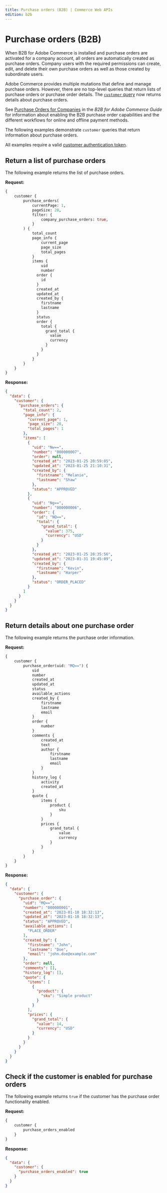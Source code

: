 ```yaml
---
title: Purchase orders (B2B) | Commerce Web APIs
edition: b2b   
---
```


# Purchase orders (B2B)

When B2B for Adobe Commerce is installed and purchase orders are activated for a company account, all orders are automatically created as purchase orders. Company users with the required permissions can create, edit, and delete their own purchase orders as well as those created by subordinate users.

Adobe Commerce provides multiple mutations that define and manage purchase orders. However, there are no top-level queries that return lists of purchase orders or purchase order details.
The [`customer` query](../../customer/queries/customer.md) now returns details about purchase orders.

See [Purchase Orders for Companies](https://experienceleague.adobe.com/docs/commerce-admin/b2b/purchase-orders/purchase-order-flow.html) in the _B2B for Adobe Commerce Guide_ for information about enabling the B2B purchase order capabilities and the different workflows for online and offline payment methods.

The following examples demonstrate `customer` queries that return information about purchase orders.

<InlineAlert variant="warning" slots="text" />

All examples require a valid [customer authentication token](../../../customer/mutations/generate-token.md).

## Return a list of purchase orders

The following example returns the list of purchase orders.

**Request:**

``` graphql
{
    customer {
        purchase_orders(
            currentPage: 1,
            pageSize: 20,
            filter: {
                company_purchase_orders: true,
            }
        ) {
            total_count
            page_info {
                current_page
                page_size
                total_pages
            }
            items {
                uid
                number
              order {
                id
              }
              created_at
              updated_at
              created_by {
                firstname
                lastname
              }
              status
              order {
                total {
                  grand_total {
                    value
                    currency
                  }
                }
              }
            }
        }
    }
}
```

**Response:**

``` json
{
  "data": {
    "customer": {
      "purchase_orders": {
        "total_count": 2,
        "page_info": {
          "current_page": 1,
          "page_size": 20,
          "total_pages": 1
        },
        "items": [
          {
            "uid": "Nw==",
            "number": "000000007",
            "order": null,
            "created_at": "2023-01-25 20:59:05",
            "updated_at": "2023-01-25 21:10:31",
            "created_by": {
              "firstname": "Melanie",
              "lastname": "Shaw"
            },
            "status": "APPROVED"
          },
          {
            "uid": "Ng==",
            "number": "000000006",
            "order": {
              "id": "NQ==",
              "total": {
                "grand_total": {
                  "value": 375,
                  "currency": "USD"
                }
              }
            },
            "created_at": "2023-01-25 20:35:56",
            "updated_at": "2023-01-31 19:45:09",
            "created_by": {
              "firstname": "Kevin",
              "lastname": "Harper"
            },
            "status": "ORDER_PLACED"
          }
        ]
      }
    }
  }
}
```

## Return details about one purchase order

The following example returns the purchase order information.

**Request:**

``` graphql
{
    customer {
        purchase_order(uid: "MQ==") {
            uid
            number
            created_at
            updated_at
            status
            available_actions
            created_by {
                firstname
                lastname
                email
            }
            order {
                number
            }
            comments {
                created_at
                text
                author {
                    firstname
                    lastname
                    email
                }
            }
            history_log {
                activity
                created_at
            }
            quote {
                items {
                    product {
                        sku
                    }
                }
                prices {
                    grand_total {
                        value
                        currency
                    }
                }
            }
        }
    }
}
```

**Response:**

``` json
{
  "data": {
    "customer": {
      "purchase_order": {
        "uid": "MQ==",
        "number": "000000001",
        "created_at": "2023-01-10 18:32:13",
        "updated_at": "2023-01-10 18:32:13",
        "status": "APPROVED",
        "available_actions": [
          "PLACE_ORDER"
        ],
        "created_by": {
          "firstname": "John",
          "lastname": "Doe",
          "email": "john.doe@example.com"
        },
        "order": null,
        "comments": [],
        "history_log": [],
        "quote": {
          "items": [
            {
              "product": {
                "sku": "Simple product"
              }
            }
          ],
          "prices": {
            "grand_total": {
              "value": 14,
              "currency": "USD"
            }
          }
        }
      }
    }
  }
}
```

## Check if the customer is enabled for purchase orders

The following example returns `true` if the customer has the purchase order functionality enabled.

**Request:**

``` graphql
{
    customer {
        purchase_orders_enabled
    }
}
```

**Response:**

``` json
{
  "data": {
    "customer": {
      "purchase_orders_enabled": true
    }
  }
}
```
